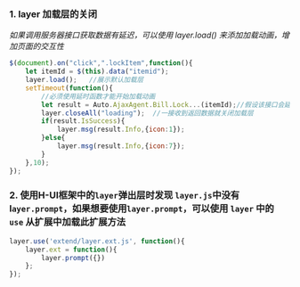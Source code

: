 
### 1. layer 加载层的关闭
*如果调用服务器接口获取数据有延迟，可以使用 layer.load() 来添加加载动画，增加页面的交互性*
```javascript
$(document).on("click",".lockItem",function(){
    let itemId = $(this).data("itemid");
    layer.load();   //展示默认加载层
    setTimeout(function(){
        //必须使用延时函数才能开始加载动画
        let result = Auto.AjaxAgent.Bill.Lock...(itemId);//假设该接口会延迟 20s 返回结果
        layer.closeAll("loading");  //一接收到返回数据就关闭加载层
        if(result.IsSuccess){
            layer.msg(result.Info,{icon:1});
        }else{
            layer.msg(result.Info,{icon:7});
        }
    },10);
});
```
### 2. 使用H-UI框架中的`layer`弹出层时发现 `layer.js`中没有l`ayer.prompt`，如果想要使用`layer.prompt`，可以使用 `layer` 中的 `use` 从扩展中加载此扩展方法
```javascript
layer.use('extend/layer.ext.js', function(){
    layer.ext = function(){
        layer.prompt({})
    };
});
```